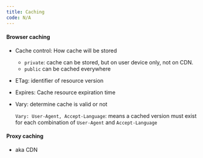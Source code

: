 ```yaml
---
title: Caching
code: N/A
---
```


#### Browser caching

* Cache control: How cache will be stored

  * `private`: cache can be stored, but on user device only, not on CDN.
  * `public` can be cached everywhere

* ETag: identifier of resource version

* Expires: Cache resource expiration time

* Vary: determine cache is valid or not

  `Vary: User-Agent, Accept-Language`: means a cached version must exist for each combination of `User-Agent` and `Accept-Language`

#### Proxy caching

* aka CDN


